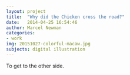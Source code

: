 ```yaml
---
layout: project
title:  "Why did the Chicken cross the road?"
date:   2014-04-25 16:54:46
author: Marcel Newman
categories:
- work
img: 20151027-colorful-macaw.jpg
subjects: digital illustration
---
```

To get to the other side.